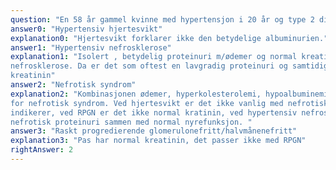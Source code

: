 ```yaml
---
question: "En 58 år gammel kvinne med hypertensjon i 20 år og type 2 diabetes i 5 år utvikler ødemer i underekstremitetene i løpet av en ukes tid og oppsøker fastlegen. Han finner BT 152/88 mmHg, normale funn over cor og pulm, blodprøver viser: kreatinin 64 µmol/L (ref. 45-90), karbamid 6 mmol/L (ref. 3,1-7-9), albumin 23 g/L (ref. 38-52) og total kolesterol 10,2 mmol/L (ref. 3,9-7,8). Det er 4+ albumin på urinstiks, ellers negativ. Hva er den sannsynlige årsaken til hennes ødemer?"
answer0: "Hypertensiv hjertesvikt"
explanation0: "Hjertesvikt forklarer ikke den betydelige albuminurien."
answer1: "Hypertensiv nefrosklerose"
explanation1: "Isolert , betydelig proteinuri m/ødemer og normal kreatinin er ikke typisk for hypertensiv
nefrosklerose. Da er det som oftest en lavgradig proteinuri og samtidig nedsatt GFR m/ forhøyet
kreatinin"
answer2: "Nefrotisk syndrom"
explanation2: "Kombinasjonen ødemer, hyperkolesterolemi, hypoalbuminemi og 4+ protein på stix er klassisk
for nefrotisk syndrom. Ved hjertesvikt er det ikke vanlig med nefrotisk proteinuri, hvilket 4+ på stix
indikerer, ved RPGN er det ikke normal kratinin, ved hypertensiv nefrosklerose foreligger det ikke
nefrotisk proteinuri sammen med normal nyrefunksjon. "
answer3: "Raskt progredierende glomerulonefritt/halvmånenefritt"
explanation3: "Pas har normal kreatinin, det passer ikke med RPGN"
rightAnswer: 2
---
```

